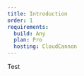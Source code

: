 ```yaml
---
title: Introduction
order: 1
requirements:
  build: Any
  plan: Pro
  hosting: CloudCannon
---
```


Test
